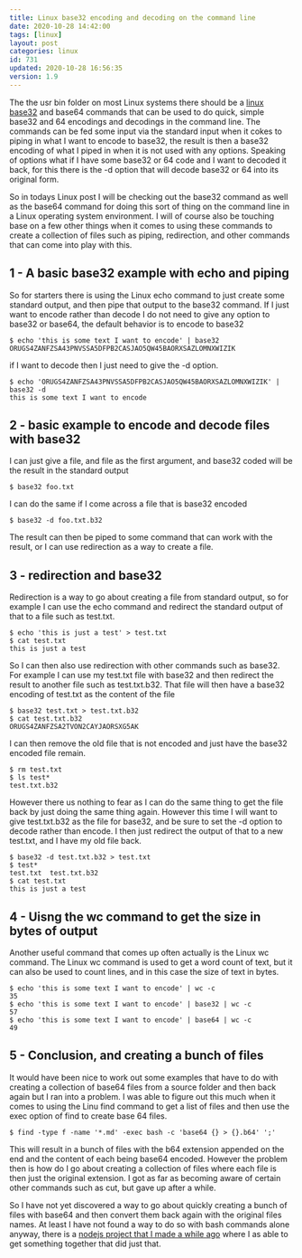 ```yaml
---
title: Linux base32 encoding and decoding on the command line
date: 2020-10-28 14:42:00
tags: [linux]
layout: post
categories: linux
id: 731
updated: 2020-10-28 16:56:35
version: 1.9
---
```


The the usr bin folder on most Linux systems there should be a [linux base32](https://man7.org/linux/man-pages/man1/base32.1.html) and base64 commands that can be used to do quick, simple base32 and 64 encodings and decodings in the command line. The commands can be fed some input via the standard input when it cokes to piping in what I want to encode to base32, the result is then a base32 encoding of what I piped in when it is not used with any options. Speaking of options what if I have some base32 or 64 code and I want to decoded it back, for this there is the -d option that will decode base32 or 64 into its original form.

So in todays Linux post I will be checking out the base32 command as well as the base64 command for doing this sort of thing on the command line in a Linux operating system environment. I will of course also be touching base on a few other things when it comes to using these commands to create a collection of files such as piping, redirection, and other commands that can come into play with this. 

<!-- more -->

## 1 - A basic base32 example with echo and piping

So for starters there is using the Linux echo command to just create some standard output, and then pipe that output to the base32 command. If I just want to encode rather than decode I do not need to give any option to base32 or base64, the default behavior is to encode to base32

```
$ echo 'this is some text I want to encode' | base32
ORUGS4ZANFZSA43PNVSSA5DFPB2CASJAO5QW45BAORXSAZLOMNXWIZIK
```

if I want to decode then I just need to give the -d option.

```
$ echo 'ORUGS4ZANFZSA43PNVSSA5DFPB2CASJAO5QW45BAORXSAZLOMNXWIZIK' | base32 -d
this is some text I want to encode
```

## 2 - basic example to encode and decode files with base32

I can just give a file, and file as the first argument, and base32 coded will be the result in the standard output

```
$ base32 foo.txt
```

I can do the same if I come across a file that is base32 encoded

```
$ base32 -d foo.txt.b32
```

The result can then be piped to some command that can work with the result, or I can use redirection as a way to create a file.

## 3 - redirection and base32

Redirection is a way to go about creating a file from standard output, so for example I can use the echo command and redirect the standard output of that to a file such as test.txt.

```
$ echo 'this is just a test' > test.txt
$ cat test.txt
this is just a test
```

So I can then also use redirection with other commands such as base32. For example I can use my test.txt file with base32 and then redirect the result to another file such as test.txt.b32. That file will then have a base32 encoding of test.txt as the content of the file

```
$ base32 test.txt > test.txt.b32
$ cat test.txt.b32
ORUGS4ZANFZSA2TVON2CAYJAORSXG5AK
```

I can then remove the old file that is not encoded and just have the base32 encoded file remain. 

```
$ rm test.txt
$ ls test*
test.txt.b32
```

However there us nothing to fear as I can do the same thing to get the file back by just doing the same thing again. However this time I will want to give test.txt.b32 as the file for base32, and be sure to set the -d option to decode rather than encode. I then just redirect the output of that to a new test.txt, and I have my old file back.

```
$ base32 -d test.txt.b32 > test.txt
$ test*
test.txt  test.txt.b32
$ cat test.txt
this is just a test
```

## 4 - Uisng the wc command to get the size in bytes of output

Another useful command that comes up often actually is the Linux wc command. The Linux wc command is used to get a word count of text, but it can also be used to count lines, and in this case the size of text in bytes.

```
$ echo 'this is some text I want to encode' | wc -c
35
$ echo 'this is some text I want to encode' | base32 | wc -c
57
$ echo 'this is some text I want to encode' | base64 | wc -c
49
```

## 5 - Conclusion, and creating a bunch of files

It would have been nice to work out some examples that have to do with creating a collection of base64 files from a source folder and then back again but I ran into a problem. I was able to figure out this much when it comes to using the Linu find command to get a list of files and then use the exec option of find to create base 64 files.

```
$ find -type f -name '*.md' -exec bash -c 'base64 {} > {}.b64' ';'
```

This will result in a bunch of files with the b64 extension appended on the end and the content of each being base64 encoded. However the problem then is how do I go about creating a collection of files where each file is then just the original extension. I got as far as becoming aware of certain other commands such as cut, but gave up after a while.

So I have not yet discovered a way to go about quickly creating a bunch of files with base64 and then convert them back again with the original files names. At least I have not found a way to do so with bash commands alone anyway, there is a [nodejs project that I made a while ago](/2019/10/29/nodejs-cli-hexer/) where I as able to get something together that did just that.